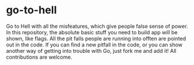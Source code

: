 # go-to-hell
Go to Hell with all the misfeatures, which give people false sense of power. In this repository, the absolute basic stuff you need to build app will be shown, like flags. All the pit falls people are running into offten are pointed out in the code. If you can find a new pitfall in the code, or you can show another way of getting into trouble with Go, just fork me and add it! All contributions are welcome.
